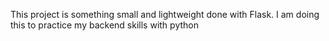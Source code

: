This project is something small and lightweight done with Flask.
I am doing this to practice my backend skills with python
